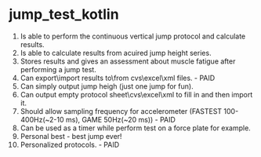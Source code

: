 # jump_test_kotlin

1. Is able to perform the continuous vertical jump protocol and calculate results.
2. Is able to calculate results from acuired jump height series.
3. Stores results and gives an assessment about muscle fatigue after performing a jump test.
4. Can export\import results to\from cvs\excel\xml files. - PAID
5. Can simply output jump heigh (just one jump for fun).
6. Can output empty protocol sheet\cvs\excel\xml to fill in and then import it.
7. Should allow sampling frequency for accelerometer (FASTEST 100-400Hz(~2-10 ms), GAME 50Hz(~20 ms)) - PAID
8. Can be used as a timer while perform test on a force plate for example.
9. Personal best - best jump ever!
10. Personalized protocols. - PAID
